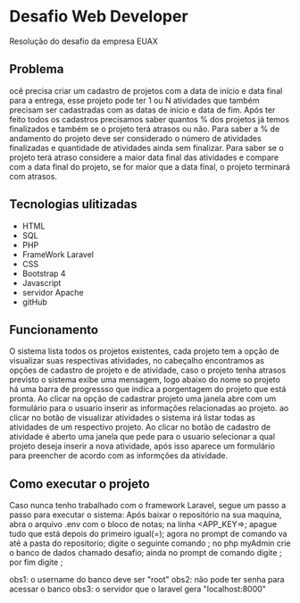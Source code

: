 # Desafio Web Developer
Resolução do desafio da empresa EUAX

## Problema
ocê precisa criar um cadastro de projetos com a data de início e data final para a entrega, esse projeto pode ter 1 ou N atividades que também precisam ser cadastradas com as datas de início e data de fim. Após ter feito todos os cadastros precisamos saber quantos % dos projetos já temos finalizados e também se o projeto terá atrasos ou não. Para saber a % de andamento do projeto deve ser considerado o número de atividades finalizadas e quantidade de atividades ainda sem finalizar. Para saber se o projeto terá atraso considere a maior data final das atividades e compare com a data final do projeto, se for maior que a data final, o projeto terminará com atrasos. 

##  Tecnologias ulitizadas
- HTML
- SQL
- PHP
- FrameWork Laravel
- CSS
- Bootstrap 4
- Javascript
- servidor Apache
- gitHub

## Funcionamento 
O sistema lista todos os projetos existentes, cada projeto tem a opção de visualizar suas respectivas atividades, no cabeçalho encontramos as opções de cadastro de projeto e de atividade, caso o projeto tenha atrasos previsto o sistema exibe uma mensagem, logo abaixo do nome so projeto há uma barra de progressso que indica a porgentagem do projeto que está pronta.
Ao clicar na opção de cadastrar projeto uma janela abre com um formulário para o usuario inserir as informações relacionadas ao projeto.
ao clicar no botão de visualizar atividades o sistema irá listar todas as atividades de um respectivo projeto.
Ao clicar no botão de cadastro de atividade é aberto uma janela que pede para o usuario selecionar a qual projeto deseja inserir a nova atividade, após isso aparece um formulário para preencher de acordo com as informções da atividade.

## Como executar o projeto
Caso nunca tenho trabalhado com o framework Laravel, segue um passo a passo para executar o sistema: 
Após baixar o repositório na sua maquina, abra o arquivo .env com o bloco de notas;
na linha <APP_KEY=>;
apague tudo que está depois do primeiro igual(=);
agora no prompt de comando va até a pasta do repositorio;
digite o seguinte comando <php artisan key:generate>;
no php myAdmin crie o banco de dados chamado desafio;
ainda no prompt de comando digite <php artisan migrate>;
por fim digite <php artisan serve>;


obs1: o username do banco deve ser "root"
obs2: não pode ter senha para acessar o banco
obs3: o servidor que o laravel gera "localhost:8000" 

